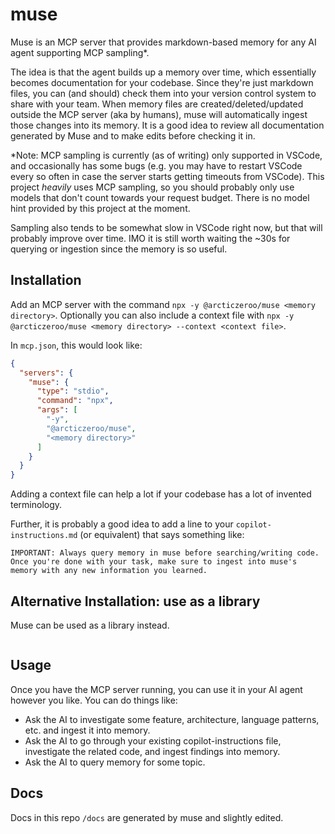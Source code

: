 # muse

Muse is an MCP server that provides markdown-based memory for any AI agent supporting MCP sampling*.

The idea is that the agent builds up a memory over time, which essentially becomes documentation for your codebase.
Since they're just markdown files, you can (and should) check them into your version control system to share with
your team.
When memory files are created/deleted/updated outside the MCP server (aka by humans), muse will automatically ingest
those changes into its memory. It is a good idea to review all documentation generated by Muse and to make edits before
checking it in.

*Note: MCP sampling is currently (as of writing) only supported in VSCode, and occasionally has some bugs
(e.g. you may have to restart VSCode every so often in case the server starts getting timeouts from VSCode). This
project _heavily_ uses MCP sampling, so you should probably only use models that don't count towards your
request budget. There is no model hint provided by this project at the moment.

Sampling also tends to be somewhat slow in VSCode right now, but that will probably improve over time. IMO it is still
worth waiting the ~30s for querying or ingestion since the memory is so useful.

## Installation

Add an MCP server with the command `npx -y @arcticzeroo/muse <memory directory>`. Optionally you can also include a 
context file with `npx -y @arcticzeroo/muse <memory directory> --context <context file>`.

In `mcp.json`, this would look like:

```json
{
  "servers": {
    "muse": {
      "type": "stdio",
      "command": "npx",
      "args": [
        "-y",
        "@arcticzeroo/muse",
        "<memory directory>"
      ]
    }
  }
}
```

Adding a context file can help a lot if your codebase has a lot of invented terminology.

Further, it is probably a good idea to add a line to your `copilot-instructions.md` (or equivalent) that says something like:

```
IMPORTANT: Always query memory in muse before searching/writing code. Once you're done with your task, make sure to ingest into muse's memory with any new information you learned.
```

## Alternative Installation: use as a library

Muse can be used as a library instead.

```typescript

```

## Usage

Once you have the MCP server running, you can use it in your AI agent however you like. You can do things like:
- Ask the AI to investigate some feature, architecture, language patterns, etc. and ingest it into memory.
- Ask the AI to go through your existing copilot-instructions file, investigate the related code, and ingest findings into memory.
- Ask the AI to query memory for some topic.

## Docs

Docs in this repo `/docs` are generated by muse and slightly edited.